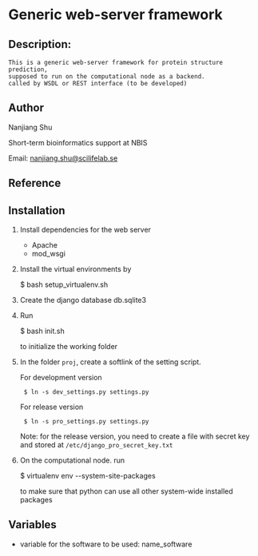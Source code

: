 # Generic web-server framework 

## Description:
    This is a generic web-server framework for protein structure prediction,
    supposed to run on the computational node as a backend.
    called by WSDL or REST interface (to be developed)

## Author
Nanjiang Shu

Short-term bioinformatics support at NBIS

Email: nanjiang.shu@scilifelab.se

## Reference

## Installation

1. Install dependencies for the web server
    * Apache
    * mod\_wsgi

2. Install the virtual environments by 

    $ bash setup_virtualenv.sh

3. Create the django database db.sqlite3

4. Run 

    $ bash init.sh

    to initialize the working folder

5. In the folder `proj`, create a softlink of the setting script.

    For development version

        $ ln -s dev_settings.py settings.py

    For release version

        $ ln -s pro_settings.py settings.py

    Note: for the release version, you need to create a file with secret key
    and stored at `/etc/django_pro_secret_key.txt`

6.  On the computational node. run 

    $ virtualenv env --system-site-packages

    to make sure that python can use all other system-wide installed packages


## Variables 

* variable for the software to be used: name\_software

